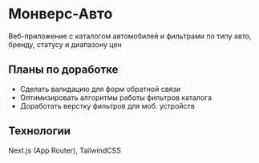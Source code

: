 # Монверс-Авто

Веб-приложение с каталогом автомобилей и фильтрами по типу авто, бренду, статусу и диапазону цен

## Планы по доработке

- Сделать валидацию для форм обратной связи
- Оптимизировать алгоритмы работы фильтров каталога
- Доработать верстку фильтров для моб. устройств

## Технологии

Next.js (App Router), TailwindCSS
